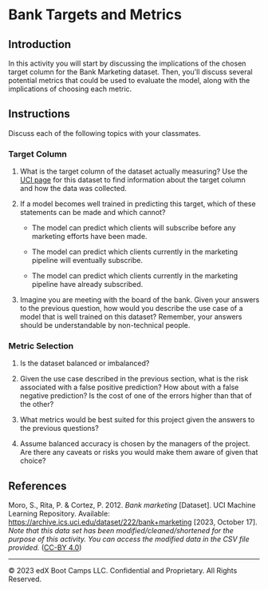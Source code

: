 # Bank Targets and Metrics

## Introduction

In this activity you will start by discussing the implications of the chosen target column for the Bank Marketing dataset. Then, you'll discuss several potential metrics that could be used to evaluate the model, along with the implications of choosing each metric.

## Instructions

Discuss each of the following topics with your classmates.

### Target Column

1. What is the target column of the dataset actually measuring? Use the [UCI page](https://archive.ics.uci.edu/dataset/222/bank+marketing) for this dataset to find information about the target column and how the data was collected.

2. If a model becomes well trained in predicting this target, which of these statements can be made and which cannot?

    * The model can predict which clients will subscribe before any marketing efforts have been made.

    * The model can predict which clients currently in the marketing pipeline will eventually subscribe.

    * The model can predict which clients currently in the marketing pipeline have already subscribed.

3. Imagine you are meeting with the board of the bank. Given your answers to the previous question, how would you describe the use case of a model that is well trained on this dataset? Remember, your answers should be understandable by non-technical people.

### Metric Selection

1. Is the dataset balanced or imbalanced?

2. Given the use case described in the previous section, what is the risk associated with a false positive prediction? How about with a false negative prediction? Is the cost of one of the errors higher than that of the other?

3. What metrics would be best suited for this project given the answers to the previous questions?

4. Assume balanced accuracy is chosen by the managers of the project. Are there any caveats or risks you would make them aware of given that choice?

## References

Moro, S., Rita, P. & Cortez, P. 2012. *Bank marketing* [Dataset]. UCI Machine Learning Repository. Available: https://archive.ics.uci.edu/dataset/222/bank+marketing [2023, October 17]. *Note that this data set has been modified/cleaned/shortened for the purpose of this activity. You can access the modified data in the CSV file provided.* ([CC-BY 4.0](https://creativecommons.org/licenses/by/4.0/legalcode))

---

© 2023 edX Boot Camps LLC. Confidential and Proprietary. All Rights Reserved.
